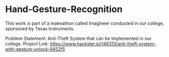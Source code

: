 # Hand-Gesture-Recognition

This work is part of a makeathon called Imagineer conducted in our college, sponsored by Texas Instruments. 

Problem Statement: Anti-Theft System that can be implemented in our college.
Project Link: https://www.hackster.io/146313/anti-theft-system-with-gesture-unlock-9452f5
